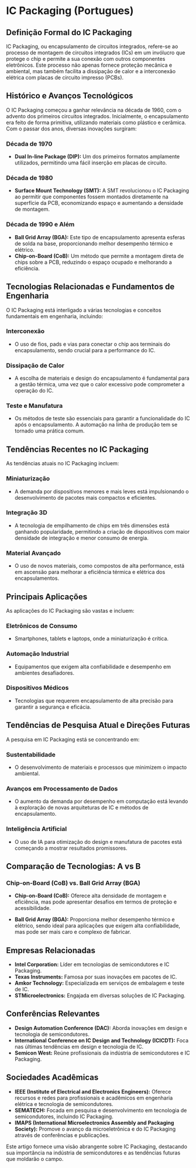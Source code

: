 # IC Packaging (Portugues)

## Definição Formal do IC Packaging

IC Packaging, ou encapsulamento de circuitos integrados, refere-se ao processo de montagem de circuitos integrados (ICs) em um invólucro que protege o chip e permite a sua conexão com outros componentes eletrônicos. Este processo não apenas fornece proteção mecânica e ambiental, mas também facilita a dissipação de calor e a interconexão elétrica com placas de circuito impresso (PCBs).

## Histórico e Avanços Tecnológicos

O IC Packaging começou a ganhar relevância na década de 1960, com o advento dos primeiros circuitos integrados. Inicialmente, o encapsulamento era feito de forma primitiva, utilizando materiais como plástico e cerâmica. Com o passar dos anos, diversas inovações surgiram:

### Década de 1970
- **Dual In-line Package (DIP):** Um dos primeiros formatos amplamente utilizados, permitindo uma fácil inserção em placas de circuito.

### Década de 1980
- **Surface Mount Technology (SMT):** A SMT revolucionou o IC Packaging ao permitir que componentes fossem montados diretamente na superfície da PCB, economizando espaço e aumentando a densidade de montagem.

### Década de 1990 e Além
- **Ball Grid Array (BGA):** Este tipo de encapsulamento apresenta esferas de solda na base, proporcionando melhor desempenho térmico e elétrico.
- **Chip-on-Board (CoB):** Um método que permite a montagem direta de chips sobre a PCB, reduzindo o espaço ocupado e melhorando a eficiência.

## Tecnologias Relacionadas e Fundamentos de Engenharia

O IC Packaging está interligado a várias tecnologias e conceitos fundamentais em engenharia, incluindo:

### Interconexão
- O uso de fios, pads e vias para conectar o chip aos terminais do encapsulamento, sendo crucial para a performance do IC.

### Dissipação de Calor
- A escolha de materiais e design do encapsulamento é fundamental para a gestão térmica, uma vez que o calor excessivo pode comprometer a operação do IC.

### Teste e Manufatura
- Os métodos de teste são essenciais para garantir a funcionalidade do IC após o encapsulamento. A automação na linha de produção tem se tornado uma prática comum.

## Tendências Recentes no IC Packaging

As tendências atuais no IC Packaging incluem:

### Miniaturização
- A demanda por dispositivos menores e mais leves está impulsionando o desenvolvimento de pacotes mais compactos e eficientes.

### Integração 3D
- A tecnologia de empilhamento de chips em três dimensões está ganhando popularidade, permitindo a criação de dispositivos com maior densidade de integração e menor consumo de energia.

### Material Avançado
- O uso de novos materiais, como compostos de alta performance, está em ascensão para melhorar a eficiência térmica e elétrica dos encapsulamentos.

## Principais Aplicações

As aplicações do IC Packaging são vastas e incluem:

### Eletrônicos de Consumo
- Smartphones, tablets e laptops, onde a miniaturização é crítica.

### Automação Industrial
- Equipamentos que exigem alta confiabilidade e desempenho em ambientes desafiadores.

### Dispositivos Médicos
- Tecnologias que requerem encapsulamento de alta precisão para garantir a segurança e eficácia.

## Tendências de Pesquisa Atual e Direções Futuras

A pesquisa em IC Packaging está se concentrando em:

### Sustentabilidade
- O desenvolvimento de materiais e processos que minimizem o impacto ambiental.

### Avanços em Processamento de Dados
- O aumento da demanda por desempenho em computação está levando à exploração de novas arquiteturas de IC e métodos de encapsulamento.

### Inteligência Artificial
- O uso de IA para otimização do design e manufatura de pacotes está começando a mostrar resultados promissores.

## Comparação de Tecnologias: A vs B

### Chip-on-Board (CoB) vs. Ball Grid Array (BGA)

- **Chip-on-Board (CoB):** Oferece alta densidade de montagem e eficiência, mas pode apresentar desafios em termos de proteção e acessibilidade.
  
- **Ball Grid Array (BGA):** Proporciona melhor desempenho térmico e elétrico, sendo ideal para aplicações que exigem alta confiabilidade, mas pode ser mais caro e complexo de fabricar.

## Empresas Relacionadas

- **Intel Corporation:** Líder em tecnologias de semicondutores e IC Packaging.
- **Texas Instruments:** Famosa por suas inovações em pacotes de IC.
- **Amkor Technology:** Especializada em serviços de embalagem e teste de IC.
- **STMicroelectronics:** Engajada em diversas soluções de IC Packaging.

## Conferências Relevantes

- **Design Automation Conference (DAC):** Aborda inovações em design e tecnologia de semicondutores.
- **International Conference on IC Design and Technology (ICICDT):** Foca nas últimas tendências em design e tecnologia de IC.
- **Semicon West:** Reúne profissionais da indústria de semicondutores e IC Packaging.

## Sociedades Acadêmicas

- **IEEE (Institute of Electrical and Electronics Engineers):** Oferece recursos e redes para profissionais e acadêmicos em engenharia elétrica e tecnologia de semicondutores.
- **SEMATECH:** Focada em pesquisa e desenvolvimento em tecnologia de semicondutores, incluindo IC Packaging.
- **IMAPS (International Microelectronics Assembly and Packaging Society):** Promove o avanço da microeletrônica e do IC Packaging através de conferências e publicações.

Este artigo fornece uma visão abrangente sobre IC Packaging, destacando sua importância na indústria de semicondutores e as tendências futuras que moldarão o campo.